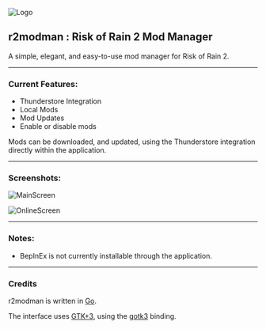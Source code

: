 ![Logo](https://i.imgur.com/rdImc3h.png)

## r2modman : Risk of Rain 2 Mod Manager

A simple, elegant, and easy-to-use mod manager for Risk of Rain 2.

---

### Current Features:
- Thunderstore Integration
- Local Mods
- Mod Updates
- Enable or disable mods

Mods can be downloaded, and updated, using the Thunderstore integration directly within the application.

---

### Screenshots:

![MainScreen](https://i.imgur.com/gpk8zNk.png)

![OnlineScreen](https://i.imgur.com/PQFfCwA.png)

---

### Notes:
- BepInEx is not currently installable through the application.

---

### Credits

r2modman is written in [Go](https://golang.org).

The interface uses [GTK+3](https://gtk.org), using the [gotk3](https://github.com/gotk3/gotk3) binding.
